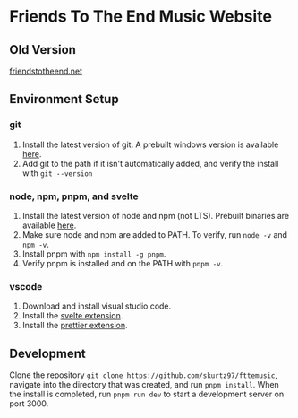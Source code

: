 # Friends To The End Music Website

## Old Version
[friendstotheend.net](https://friendstotheend.net)

## Environment Setup
### git
1. Install the latest version of git. A prebuilt windows version is available [here](https://git-scm.com/download/win).
2. Add git to the path if it isn't automatically added, and verify the install with `git --version`

### node, npm, pnpm, and svelte
1. Install the latest version of node and npm (not LTS).  Prebuilt binaries are available  [here](https://nodejs.org/en/download/current/). 
2. Make sure node and npm are added to PATH. To verify, run `node -v` and `npm -v`. 
3. Install pnpm with `npm install -g pnpm`.
4. Verify pnpm is installed and on the PATH with `pnpm -v`.

### vscode
1. Download and install visual studio code.
2. Install the [svelte extension](https://marketplace.visualstudio.com/items?itemName=svelte.svelte-vscode). 
3. Install the [prettier extension](https://marketplace.visualstudio.com/items?itemName=esbenp.prettier-vscode).

## Development
Clone the repository `git clone https://github.com/skurtz97/fttemusic`, navigate into the directory that was created, and run `pnpm install`. When the install is completed, run `pnpm run dev` to start a development server on port 3000.
